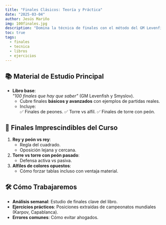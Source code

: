 ```yaml
---
title: "Finales Clásicos: Teoría y Práctica"
date: "2025-03-04"
author: Jesús Mariño
img: 100finales.jpg
description: "Domina la técnica de finales con el método del GM Levenfish y el libro '100 finales que hay que saber'."
toc: true
tags:
  - finales
  - tecnica
  - libros
  - ejercicios
---
```


## 📚 **Material de Estudio Principal**
- **Libro base**:  
  *"100 finales que hay que saber"* (GM Levenfish y Smyslov).  
  - Cubre finales **básicos y avanzados** con ejemplos de partidas reales.  
  - Incluye:  
    ✅ Finales de peones.
    ✅ Torre vs alfil.
    ✅ Finales de torre con peón.

## 🧩 **Finales Imprescindibles del Curso**
1. **Rey y peón vs rey**:  
   - Regla del cuadrado.  
   - Oposición lejana y cercana.  
2. **Torre vs torre con peón pasado**:  
   - Defensa activa vs pasiva.  
3. **Alfiles de colores opuestos**:  
   - Cómo forzar tablas incluso con ventaja material.  

## 🛠️ **Cómo Trabajaremos**
- **Análisis semanal**: Estudio de finales clave del libro.  
- **Ejercicios prácticos**: Posiciones extraídas de campeonatos mundiales (Karpov, Capablanca).  
- **Errores comunes**: Cómo evitar ahogados.